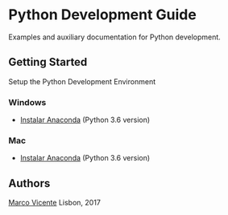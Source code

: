 # Python Development Guide

Examples and auxiliary documentation for Python development.

## Getting Started ##
Setup the Python Development Environment

### Windows ###

* [Instalar Anaconda](https://www.continuum.io/downloads) (Python 3.6 version)

### Mac ###

*  [Instalar Anaconda](https://www.continuum.io/downloads) (Python 3.6 version)

## Authors 
[Marco Vicente](https://twitter.com/h_markov_m)
Lisbon, 2017
